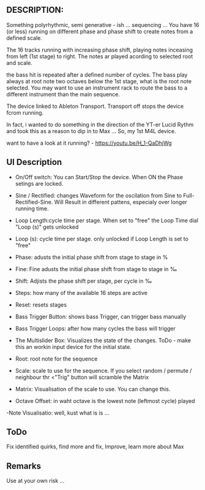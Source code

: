 ## DESCRIPTION:

Something polyrhythmic, semi generative - ish ... sequencing ... You have 16 (or less) running on different phase and phase shift to create notes from a defined scale.

The 16 tracks running with increasing phase shift, playing notes inceasing from left (1st stage) to right. The notes ar played acording to selected root and scale.

the bass hit is repeated after a defined number of cycles. The bass play always at root note two octaves below the 1st stage, what is the root note selected. You may want to use an instrument rack to route the bass to a different instrument than the main sequence.

The device linked to Ableton Transport. Transport off stops the device fcrom running.

In fact, i wanted to do something in the direction of the YT-er Lucid Rythm and took this as a reason to dip in to Max ... So, my 1st M4L device.

want to have a look at it running? - https://youtu.be/H_1-QaDhjWg

## UI Description

- On/Off switch: You can Start/Stop the device. When ON the Phase setings are locked.
- Sine / Rectified: changes Waveform for the oscilation from Sine to Full-Rectified-Sine. Will Result in different pattens, especialy over longer running time.
- Loop Length:cycle time per stage. When set to "free" the Loop Time dial "Loop (s)" gets unlocked
- Loop (s): cycle time per stage. only unlocked if Loop Length is set to "free"
- Phase: adusts the initial phase shift from stage to stage in %
- Fine: Fine adusts the initial phase shift from stage to stage in ‰
- Shift: Adjists the phase shift per stage, per cycle in ‰
- Steps: how many of the available 16 steps are active
- Reset: resets stages
- Bass Trigger Button: shows bass Trigger, can trigger bass manually
- Bass Trigger Loops: after how many cycles the bass will trigger

- The Multislider Box: Visualizes the state of the changes. ToDo - make this an  workin input device for the initial state. 

- Root: root note for the sequence
- Scale: scale to use for the sequence. If you select random / permute / neighbour thr <"Trig" button will scramble the Matrix
- Matrix: Visualisation of the scale to use. You can change this.
- Octave Offset: in waht octave is the lowest note (leftmost cycle) played

-Note Visualisatio: well, kust what is is ...

## ToDo

Fix identified quirks, find more and fix, Improve, learn more about Max

## Remarks

Use at your own risk ... 

